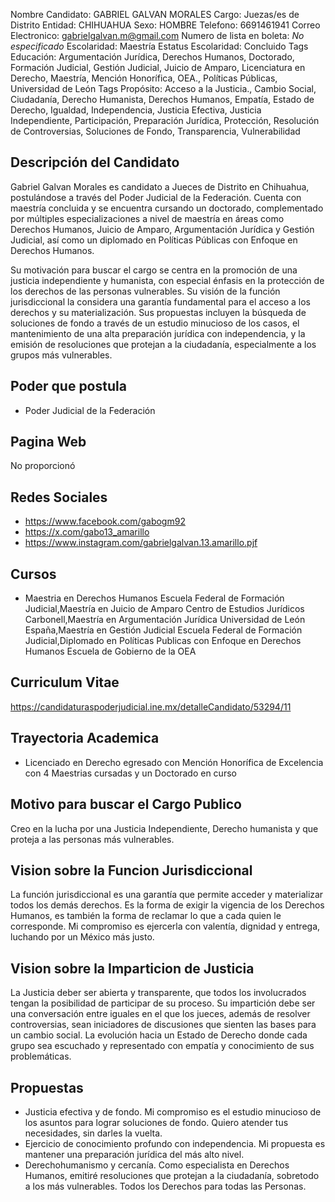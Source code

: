Nombre Candidato: GABRIEL GALVAN MORALES
Cargo: Juezas/es de Distrito
Entidad: CHIHUAHUA
Sexo: HOMBRE
Telefono: 6691461941
Correo Electronico: gabrielgalvan.m@gmail.com
Numero de lista en boleta: *No especificado*
Escolaridad: Maestría
Estatus Escolaridad: Concluido
Tags Educación: Argumentación Jurídica, Derechos Humanos, Doctorado, Formación Judicial, Gestión Judicial, Juicio de Amparo, Licenciatura en Derecho, Maestría, Mención Honorífica, OEA., Políticas Públicas, Universidad de León
Tags Propósito: Acceso a la Justicia., Cambio Social, Ciudadanía, Derecho Humanista, Derechos Humanos, Empatía, Estado de Derecho, Igualdad, Independencia, Justicia Efectiva, Justicia Independiente, Participación, Preparación Jurídica, Protección, Resolución de Controversias, Soluciones de Fondo, Transparencia, Vulnerabilidad


## Descripción del Candidato 

Gabriel Galvan Morales es candidato a Jueces de Distrito en Chihuahua, postulándose a través del Poder Judicial de la Federación. Cuenta con maestría concluida y se encuentra cursando un doctorado, complementado por múltiples especializaciones a nivel de maestría en áreas como Derechos Humanos, Juicio de Amparo, Argumentación Jurídica y Gestión Judicial, así como un diplomado en Políticas Públicas con Enfoque en Derechos Humanos.

Su motivación para buscar el cargo se centra en la promoción de una justicia independiente y humanista, con especial énfasis en la protección de los derechos de las personas vulnerables. Su visión de la función jurisdiccional la considera una garantía fundamental para el acceso a los derechos y su materialización. Sus propuestas incluyen la búsqueda de soluciones de fondo a través de un estudio minucioso de los casos, el mantenimiento de una alta preparación jurídica con independencia, y la emisión de resoluciones que protejan a la ciudadanía, especialmente a los grupos más vulnerables.


## Poder que postula

- Poder Judicial de la Federación


## Pagina Web

No proporcionó


## Redes Sociales

- https://www.facebook.com/gabogm92
- https://x.com/gabo13_amarillo
- https://www.instagram.com/gabrielgalvan.13.amarillo.pjf


## Cursos

- Maestria en Derechos Humanos   Escuela Federal de Formación Judicial,Maestría en Juicio de Amparo   Centro de Estudios Jurídicos Carbonell,Maestría en Argumentación Jurídica   Universidad de León España,Maestría en Gestión Judicial   Escuela Federal de Formación Judicial,Diplomado en Políticas Publicas con Enfoque en Derechos Humanos   Escuela de Gobierno de la OEA


## Curriculum Vitae

https://candidaturaspoderjudicial.ine.mx/detalleCandidato/53294/11


## Trayectoria Academica

- Licenciado en Derecho egresado con Mención Honorífica de Excelencia con 4 Maestrias cursadas y un Doctorado en curso


## Motivo para buscar el Cargo Publico

Creo en la lucha por una Justicia Independiente, Derecho humanista y que proteja a las personas más vulnerables.


## Vision sobre la Funcion Jurisdiccional

La función jurisdiccional es una garantía que permite acceder y materializar todos los demás derechos. Es la forma de exigir la vigencia de los Derechos Humanos, es también la forma de reclamar lo que a cada quien le corresponde. Mi compromiso es ejercerla con valentía, dignidad y entrega, luchando por un México más justo.


## Vision sobre la Imparticion de Justicia

La Justicia deber ser abierta y transparente, que todos los involucrados tengan la posibilidad de participar de su proceso. Su impartición debe ser una conversación entre iguales en el que los jueces, además de resolver controversias, sean iniciadores de discusiones que sienten las bases para un cambio social. La evolución hacia un Estado de Derecho donde cada grupo sea escuchado y representado con empatía y conocimiento de sus problemáticas.


## Propuestas

- Justicia efectiva y de fondo. Mi compromiso es el estudio minucioso de los asuntos para lograr soluciones de fondo. Quiero atender tus necesidades, sin darles la vuelta.
- Ejercicio de conocimiento profundo con independencia. Mi propuesta es mantener una preparación jurídica del más alto nivel.
- Derechohumanismo y cercanía. Como especialista en Derechos Humanos, emitiré resoluciones que protejan a la ciudadanía, sobretodo a los más vulnerables. Todos los Derechos para todas las Personas.

